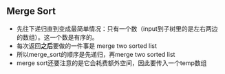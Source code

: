 ## Merge  Sort

* 先往下递归直到变成最简单情况：只有一个数（input到子树里的是左右两边的数组）。这一个数是有序的。
* 每次返回**之后**要做的一件事是 merge two sorted list
* 所以merge\_sort的顺序是先递归，再merge two sorted list
* merge sort还要注意的是它会耗费额外空间，因此要传入一个temp数组



